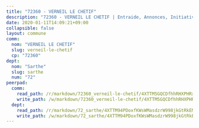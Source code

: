 ```yaml
---
title: "72360 - VERNEIL LE CHETIF"
description: "72360 - VERNEIL LE CHETIF | Entraide, Annonces, Initiatives"
date: 2020-01-11T14:09:21+09:00
collapsible: false
layout: commune
comm:
  nom: "VERNEIL LE CHETIF"
  slug: verneil-le-chetif
  cp: "72360"
dept:
  nom: "Sarthe"
  slug: sarthe
  num: "72"
peerpad:
  comm:
    read_path: /r/markdown/72360_verneil-le-chetif/4XTTM5GQCDfhhRHXPHRxX66wc8KSq3wZPcSPRt6GXF3qqEhxU
    write_path: /w/markdown/72360_verneil-le-chetif/4XTTM5GQCDfhhRHXPHRxX66wc8KSq3wZPcSPRt6GXF3qqEhxU-K3TgUZF8oP5g39ynZCezxEo7fScgYv563gXzd2M7SNAdXuornbPtRvqZ6PbtbBV9E4P5Y9BySSqzQJLUAwhVvCqCEFyWSqQM9Ceeh7GDycdJ6SgZ2ev3F57yr8xNWHL8ob8Tnk64
  dept:
    read_path: /r/markdown/72_sarthe/4XTTM94PDoxfKWsWMasdzrW998jkGtRkEM3CSUC42xSpuJKZ5
    write_path: /w/markdown/72_sarthe/4XTTM94PDoxfKWsWMasdzrW998jkGtRkEM3CSUC42xSpuJKZ5-K3TgTpjFyG67yVeuXvSAfSYzY4Yx2FMtDhgpv5HM2EDBJRVMn95z33xx4XjRNYNVaVsBPQ1t4pG9MoyNqwTqa8mcnEUB8rK4BMVbvUhCtGWCPSFnDCaT8GJTyimDgsCirLN3zswh
---
```


